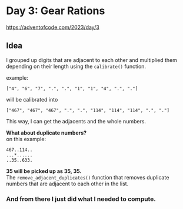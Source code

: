 # Day 3: Gear Rations

https://adventofcode.com/2023/day/3

## Idea
I grouped up digits that are adjacent to each other and multiplied them depending on their length using the `calibrate()` function.

example:
```
["4", "6", "7", ".", ".", "1", "1", "4", ".", "."]
```

will be calibrated into
```
["467", "467", "467", ".", ".", "114", "114", "114", ".", "."]
```

This way, I can get the adjacents and the whole numbers.

**What about duplicate numbers?**
<br>
on this example:
```
467..114..
...*......
..35..633.
```

**35 will be picked up as 35, 35.**
<br>
The `remove_adjacent_duplicates()` function that removes duplicate numbers that are adjacent to each other in the list.

### And from there I just did what I needed to compute. 


